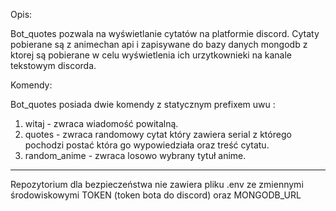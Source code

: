 Opis:

Bot_quotes pozwala na wyświetlanie cytatów na platformie discord. Cytaty pobierane są z animechan api i zapisywane do bazy danych mongodb z ktorej są pobierane w celu wyświetlenia ich urzytkownieki na kanale tekstowym discorda.

Komendy:

Bot_quotes posiada dwie komendy z statycznym prefixem uwu :

1. witaj - zwraca wiadomość powitalną.
2. quotes - zwraca randomowy cytat który zawiera serial z którego pochodzi postać która go wypowiedziała oraz treść cytatu.
3. random_anime - zwraca losowo wybrany tytuł anime.


***
Repozytorium dla bezpieczeństwa nie zawiera pliku .env ze zmiennymi środowiskowymi TOKEN (token bota do discord) oraz MONGODB_URL
